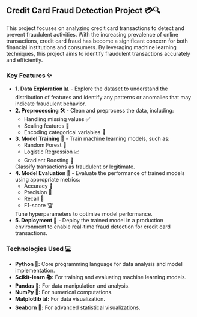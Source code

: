 <h2>Credit Card Fraud Detection Project 💳🔍</h2>
<p>This project focuses on analyzing credit card transactions to detect and prevent fraudulent activities. With the increasing prevalence of online transactions, credit card fraud has become a significant concern for both financial institutions and consumers. By leveraging machine learning techniques, this project aims to identify fraudulent transactions accurately and efficiently.</p>

<h3>Key Features ✨</h3>
<ul>
  <li><b>1. Data Exploration 📊</b> - Explore the dataset to understand the distribution of features and identify any patterns or anomalies that may indicate fraudulent behavior.</li>
  <li><b>2. Preprocessing 🛠️</b> - Clean and preprocess the data, including:
    <ul>
      <li>Handling missing values ✅</li>
      <li>Scaling features 📏</li>
      <li>Encoding categorical variables 🔄</li>
    </ul>
  </li>
  <li><b>3. Model Training 🤖</b> - Train machine learning models, such as:
    <ul>
      <li>Random Forest 🌲</li>
      <li>Logistic Regression 📈</li>
      <li>Gradient Boosting 🚀</li>
    </ul>
    Classify transactions as fraudulent or legitimate.
  </li>
  <li><b>4. Model Evaluation 🧪</b> - Evaluate the performance of trained models using appropriate metrics:
    <ul>
      <li>Accuracy 🎯</li>
      <li>Precision 📌</li>
      <li>Recall 🔁</li>
      <li>F1-score 🏆</li>
    </ul>
    Tune hyperparameters to optimize model performance.
  </li>
  <li><b>5. Deployment 🚀</b> - Deploy the trained model in a production environment to enable real-time fraud detection for credit card transactions.</li>
</ul>

<h3>Technologies Used 💻</h3>
<ul>
  <li><b>Python 🐍:</b> Core programming language for data analysis and model implementation.</li>
  <li><b>Scikit-learn 📚:</b> For training and evaluating machine learning models.</li>
  <li><b>Pandas 🐼:</b> For data manipulation and analysis.</li>
  <li><b>NumPy 🔢:</b> For numerical computations.</li>
  <li><b>Matplotlib 📊:</b> For data visualization.</li>
  <li><b>Seaborn 🎨:</b> For advanced statistical visualizations.</li>
</ul>

